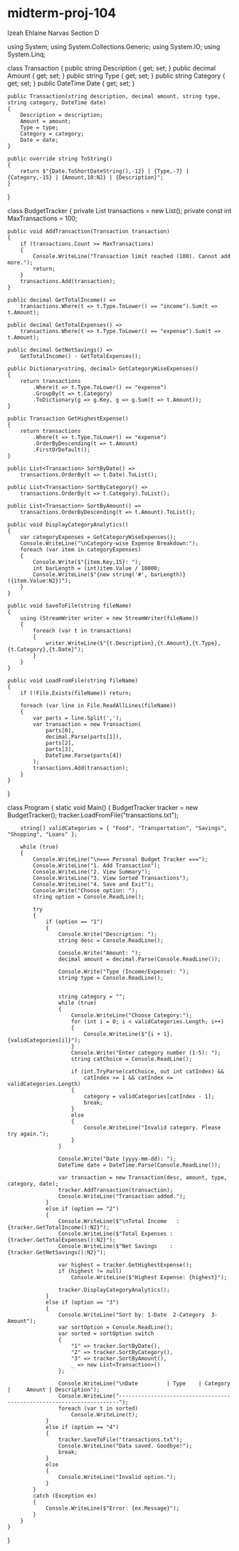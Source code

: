 # midterm-proj-104
Izeah Ehlaine Narvas Section D


using System;
using System.Collections.Generic;
using System.IO;
using System.Linq;

class Transaction
{
    public string Description { get; set; }
    public decimal Amount { get; set; }
    public string Type { get; set; } 
    public string Category { get; set; }
    public DateTime Date { get; set; }

    public Transaction(string description, decimal amount, string type, string category, DateTime date)
    {
        Description = description;
        Amount = amount;
        Type = type;
        Category = category;
        Date = date;
    }

    public override string ToString()
    {
        return $"{Date.ToShortDateString(),-12} | {Type,-7} | {Category,-15} | {Amount,10:N2} | {Description}";
    }
}

class BudgetTracker
{
    private List<Transaction> transactions = new List<Transaction>();
    private const int MaxTransactions = 100;

    public void AddTransaction(Transaction transaction)
    {
        if (transactions.Count >= MaxTransactions)
        {
            Console.WriteLine("Transaction limit reached (100). Cannot add more.");
            return;
        }
        transactions.Add(transaction);
    }

    public decimal GetTotalIncome() =>
        transactions.Where(t => t.Type.ToLower() == "income").Sum(t => t.Amount);

    public decimal GetTotalExpenses() =>
        transactions.Where(t => t.Type.ToLower() == "expense").Sum(t => t.Amount);

    public decimal GetNetSavings() =>
        GetTotalIncome() - GetTotalExpenses();

    public Dictionary<string, decimal> GetCategoryWiseExpenses()
    {
        return transactions
            .Where(t => t.Type.ToLower() == "expense")
            .GroupBy(t => t.Category)
            .ToDictionary(g => g.Key, g => g.Sum(t => t.Amount));
    }

    public Transaction GetHighestExpense()
    {
        return transactions
            .Where(t => t.Type.ToLower() == "expense")
            .OrderByDescending(t => t.Amount)
            .FirstOrDefault();
    }

    public List<Transaction> SortByDate() =>
        transactions.OrderBy(t => t.Date).ToList();

    public List<Transaction> SortByCategory() =>
        transactions.OrderBy(t => t.Category).ToList();

    public List<Transaction> SortByAmount() =>
        transactions.OrderByDescending(t => t.Amount).ToList();

    public void DisplayCategoryAnalytics()
    {
        var categoryExpenses = GetCategoryWiseExpenses();
        Console.WriteLine("\nCategory-wise Expense Breakdown:");
        foreach (var item in categoryExpenses)
        {
            Console.Write($"{item.Key,15}: ");
            int barLength = (int)item.Value / 10000;
            Console.WriteLine($"{new string('#', barLength)} ({item.Value:N2})");
        }
    }

    public void SaveToFile(string fileName)
    {
        using (StreamWriter writer = new StreamWriter(fileName))
        {
            foreach (var t in transactions)
            {
                writer.WriteLine($"{t.Description},{t.Amount},{t.Type},{t.Category},{t.Date}");
            }
        }
    }

    public void LoadFromFile(string fileName)
    {
        if (!File.Exists(fileName)) return;

        foreach (var line in File.ReadAllLines(fileName))
        {
            var parts = line.Split(',');
            var transaction = new Transaction(
                parts[0],
                decimal.Parse(parts[1]),
                parts[2],
                parts[3],
                DateTime.Parse(parts[4])
            );
            transactions.Add(transaction);
        }
    }
}

class Program
{
    static void Main()
    {
        BudgetTracker tracker = new BudgetTracker();
        tracker.LoadFromFile("transactions.txt");

        string[] validCategories = { "Food", "Transportation", "Savings", "Shopping", "Loans" };

        while (true)
        {
            Console.WriteLine("\n=== Personal Budget Tracker ===");
            Console.WriteLine("1. Add Transaction");
            Console.WriteLine("2. View Summary");
            Console.WriteLine("3. View Sorted Transactions");
            Console.WriteLine("4. Save and Exit");
            Console.Write("Choose option: ");
            string option = Console.ReadLine();

            try
            {
                if (option == "1")
                {
                    Console.Write("Description: ");
                    string desc = Console.ReadLine();

                    Console.Write("Amount: ");
                    decimal amount = decimal.Parse(Console.ReadLine());

                    Console.Write("Type (Income/Expense): ");
                    string type = Console.ReadLine();

                
                    string category = "";
                    while (true)
                    {
                        Console.WriteLine("Choose Category:");
                        for (int i = 0; i < validCategories.Length; i++)
                        {
                            Console.WriteLine($"{i + 1}. {validCategories[i]}");
                        }
                        Console.Write("Enter category number (1-5): ");
                        string catChoice = Console.ReadLine();

                        if (int.TryParse(catChoice, out int catIndex) &&
                            catIndex >= 1 && catIndex <= validCategories.Length)
                        {
                            category = validCategories[catIndex - 1];
                            break;
                        }
                        else
                        {
                            Console.WriteLine("Invalid category. Please try again.");
                        }
                    }

                    Console.Write("Date (yyyy-mm-dd): ");
                    DateTime date = DateTime.Parse(Console.ReadLine());

                    var transaction = new Transaction(desc, amount, type, category, date);
                    tracker.AddTransaction(transaction);
                    Console.WriteLine("Transaction added.");
                }
                else if (option == "2")
                {
                    Console.WriteLine($"\nTotal Income   : {tracker.GetTotalIncome():N2}");
                    Console.WriteLine($"Total Expenses : {tracker.GetTotalExpenses():N2}");
                    Console.WriteLine($"Net Savings    : {tracker.GetNetSavings():N2}");

                    var highest = tracker.GetHighestExpense();
                    if (highest != null)
                        Console.WriteLine($"Highest Expense: {highest}");

                    tracker.DisplayCategoryAnalytics();
                }
                else if (option == "3")
                {
                    Console.WriteLine("Sort by: 1-Date  2-Category  3-Amount");
                    var sortOption = Console.ReadLine();
                    var sorted = sortOption switch
                    {
                        "1" => tracker.SortByDate(),
                        "2" => tracker.SortByCategory(),
                        "3" => tracker.SortByAmount(),
                        _ => new List<Transaction>()
                    };

                    Console.WriteLine("\nDate         | Type    | Category        |     Amount | Description");
                    Console.WriteLine("----------------------------------------------------------------------");
                    foreach (var t in sorted)
                        Console.WriteLine(t);
                }
                else if (option == "4")
                {
                    tracker.SaveToFile("transactions.txt");
                    Console.WriteLine("Data saved. Goodbye!");
                    break;
                }
                else
                {
                    Console.WriteLine("Invalid option.");
                }
            }
            catch (Exception ex)
            {
                Console.WriteLine($"Error: {ex.Message}");
            }
        }
    }
}
